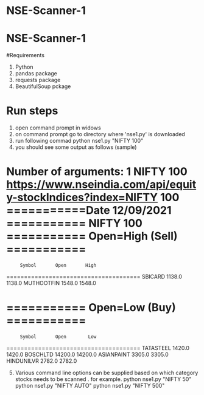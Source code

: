 # NSE-Scanner-1

# NSE-Scanner-1
#Requirements 
1. Python
2. pandas package
3. requests package
4. BeautifulSoup pckage



# Run steps
1. open command prompt in widows 
2. on command prompt go to directory where 'nse1.py' is downloaded
3. run following commad 
   python nse1.py "NIFTY 100"
4. you should see some output as follows  (sample)
   
Number of arguments: 1
NIFTY 100
https://www.nseindia.com/api/equity-stockIndices?index=NIFTY 100
===========Date 12/09/2021
=========== NIFTY 100
=========== Open=High (Sell) ===========
======================================
         Symbol       Open       High
======================================
        SBICARD     1138.0     1138.0
     MUTHOOTFIN     1548.0     1548.0


=========== Open=Low (Buy) ===========
======================================
         Symbol       Open        Low
======================================
      TATASTEEL     1420.0     1420.0
       BOSCHLTD    14200.0    14200.0
     ASIANPAINT     3305.0     3305.0
     HINDUNILVR     2782.0     2782.0
     
     
5. Various command line options can be supplied based on which category stocks needs to be scanned .
   for example.
   python nse1.py "NIFTY 50"
   python nse1.py "NIFTY AUTO"
   python nse1.py "NIFTY 500"
